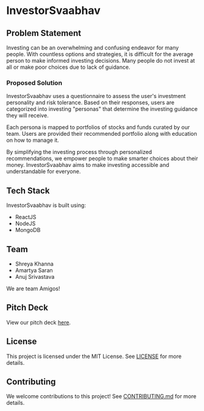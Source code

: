 # InvestorSvaabhav

## Problem Statement

Investing can be an overwhelming and confusing endeavor for many people. With countless options and strategies, it is difficult for the average person to make informed investing decisions. Many people do not invest at all or make poor choices due to lack of guidance.

### Proposed Solution

InvestorSvaabhav uses a questionnaire to assess the user's investment personality and risk tolerance. Based on their responses, users are categorized into investing "personas" that determine the investing guidance they will receive.

Each persona is mapped to portfolios of stocks and funds curated by our team. Users are provided their recommended portfolio along with education on how to manage it.

By simplifying the investing process through personalized recommendations, we empower people to make smarter choices about their money. InvestorSvaabhav aims to make investing accessible and understandable for everyone.

## Tech Stack

InvestorSvaabhav is built using:

- ReactJS
- NodeJS
- MongoDB

## Team

- Shreya Khanna
- Amartya Saran
- Anuj Srivastava

We are team Amigos!

## Pitch Deck

View our pitch deck [here](link_to_pitch_deck).

## License

This project is licensed under the MIT License. See [LICENSE](LICENSE) for more details.

## Contributing

We welcome contributions to this project! See [CONTRIBUTING.md](CONTRIBUTING.md) for more details.
